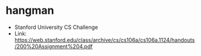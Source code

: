 # hangman
* Stanford University CS Challenge
* Link: https://web.stanford.edu/class/archive/cs/cs106a/cs106a.1124/handouts/200%20Assignment%204.pdf
